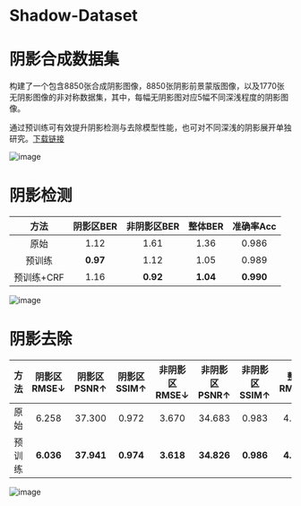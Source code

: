 # Shadow-Dataset
# 阴影合成数据集
构建了一个包含8850张合成阴影图像，8850张阴影前景蒙版图像，以及1770张无阴影图像的非对称数据集，其中，每幅无阴影图对应5幅不同深浅程度的阴影图像。

通过预训练可有效提升阴影检测与去除模型性能，也可对不同深浅的阴影展开单独研究。[下载链接](https://drive.google.com/drive/folders/1FpRzRW1TDqDSZtDlJnOzHEjJ6xriYKLi?usp=sharing "Google Drive")

![image](https://user-images.githubusercontent.com/130221439/230717838-f25c2f8d-ae2c-40c1-9362-8649d96345ed.png)
# 阴影检测
|方法| 阴影区BER|非阴影区BER|  整体BER|准确率Acc|
|:---:  |:---:   |:---: |:---: |:---: |
|原始|1.12|1.61|1.36|0.986|
|预训练|**0.97**|1.12|1.05|0.989|
|预训练+CRF|1.16|**0.92**|**1.04**|**0.990**|

![image](https://user-images.githubusercontent.com/130221439/230755475-52bf6a2b-fa87-49e6-b110-ee48e113a097.png)
# 阴影去除
|    方法    |    阴影区RMSE↓   |    阴影区PSNR↑    |    阴影区SSIM↑   |   非阴影区RMSE↓  |   非阴影区PSNR↑   |   非阴影区SSIM↑  |     整体RMSE↓    |     整体PSNR↑     |     整体SSIM↑    |
|:----------:|:----------------:|:-----------------:|:----------------:|:----------------:|:-----------------:|:----------------:|:----------------:|:-----------------:|:----------------:|
|     原始   |     6.258        |     37.300        |     0.972        |     3.670        |     34.683        |     0.983        |     4.180        |     32.154        |     0.931        |
|     预训练 |     **6.036**    |     **37.941**    |     **0.974**    |     **3.618**    |     **34.826**    |     **0.986**    |     **4.088**    |     **32.484**    |     **0.934**    |

![image](https://user-images.githubusercontent.com/130221439/230755869-bcf1d759-c313-4235-b800-794c46086cfa.png)
